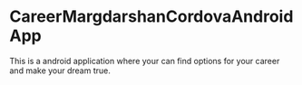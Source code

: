 # CareerMargdarshanCordovaAndroidApp
This is a android application where your can find options for your career and make your dream true.
